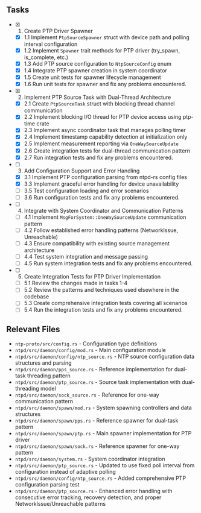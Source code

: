 ## Tasks

- [x] 1. Create PTP Driver Spawner
  - [x] 1.1 Implement `PtpSourceSpawner` struct with device path and polling interval configuration
  - [x] 1.2 Implement `Spawner` trait methods for PTP driver (try_spawn, is_complete, etc.)
  - [x] 1.3 Add PTP source configuration to `NtpSourceConfig` enum
  - [x] 1.4 Integrate PTP spawner creation in system coordinator
  - [x] 1.5 Create unit tests for spawner lifecycle management
  - [x] 1.6 Run unit tests for spawner and fix any problems encountered.
- [x] 2. Implement PTP Source Task with Dual-Thread Architecture
  - [x] 2.1 Create `PtpSourceTask` struct with blocking thread channel communication
  - [x] 2.2 Implement blocking I/O thread for PTP device access using ptp-time crate
  - [x] 2.3 Implement async coordinator task that manages polling timer
  - [x] 2.4 Implement timestamp capability detection at initialization only
  - [x] 2.5 Implement measurement reporting via `OneWaySourceUpdate`
  - [x] 2.6 Create integration tests for dual-thread communication pattern
  - [x] 2.7 Run integration tests and fix any problems encountered.
- [ ] 3. Add Configuration Support and Error Handling
  - [x] 3.1 Implement PTP configuration parsing from ntpd-rs config files
  - [x] 3.3 Implement graceful error handling for device unavailability
  - [ ] 3.5 Test configuration loading and error scenarios
  - [ ] 3.6 Run configuration tests and fix any problems encountered.
- [ ] 4. Integrate with System Coordinator and Communication Patterns
  - [ ] 4.1 Implement `MsgForSystem::OneWaySourceUpdate` communication pattern
  - [ ] 4.2 Follow established error handling patterns (NetworkIssue, Unreachable)
  - [ ] 4.3 Ensure compatibility with existing source management architecture
  - [ ] 4.4 Test system integration and message passing
  - [ ] 4.5 Run system integration tests and fix any problems encountered.
- [ ] 5. Create Integration Tests for PTP Driver Implementation
  - [ ] 5.1 Review the changes made in tasks 1-4
  - [ ] 5.2 Review the patterns and techniques used elsewhere in the codebase
  - [ ] 5.3 Create comprehensive integration tests covering all scenarios
  - [ ] 5.4 Run the integration tests and fix any problems encountered.

## Relevant Files

- `ntp-proto/src/config.rs` - Configuration type definitions
- `ntpd/src/daemon/config/mod.rs` - Main configuration module
- `ntpd/src/daemon/config/ntp_source.rs` - NTP source configuration data structures and parsing
- `ntpd/src/daemon/pps_source.rs` - Reference implementation for dual-task threading pattern
- `ntpd/src/daemon/ptp_source.rs` - Source task implementation with dual-threading model
- `ntpd/src/daemon/sock_source.rs` - Reference for one-way communication pattern
- `ntpd/src/daemon/spawn/mod.rs` - System spawning controllers and data structures
- `ntpd/src/daemon/spawn/pps.rs` - Reference spawner for dual-task pattern
- `ntpd/src/daemon/spawn/ptp.rs` - Main spawner implementation for PTP driver
- `ntpd/src/daemon/spawn/sock.rs` - Reference spawner for one-way pattern
- `ntpd/src/daemon/system.rs` - System coordinator integration
- `ntpd/src/daemon/ptp_source.rs` - Updated to use fixed poll interval from configuration instead of adaptive polling
- `ntpd/src/daemon/config/ntp_source.rs` - Added comprehensive PTP configuration parsing test
- `ntpd/src/daemon/ptp_source.rs` - Enhanced error handling with consecutive error tracking, recovery detection, and proper NetworkIssue/Unreachable patterns
